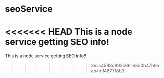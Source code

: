 seoService
=================

<<<<<<< HEAD
This is a node service getting SEO info!
=======
This is a node service getting SEO info!!
>>>>>>> 3e3c4588d893c66ce3d0b47b9aab4bff4877f8b3
